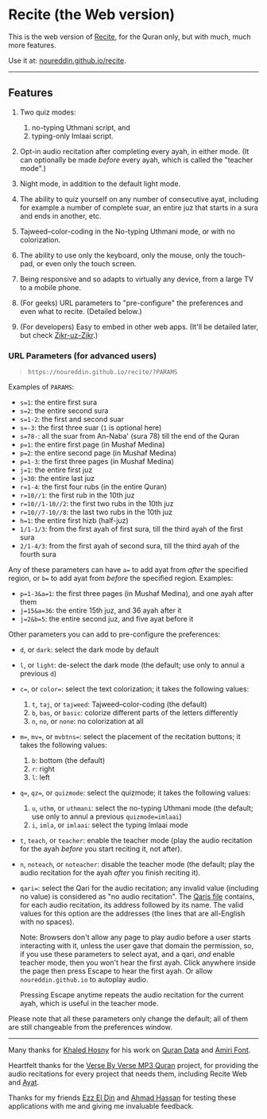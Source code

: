 # Recite (the Web version)

This is the web version of [Recite](https://github.com/noureddin/recite/tree/master), for the Quran only, but with much, much more features.

Use it at: [noureddin.github.io/recite](https://noureddin.github.io/recite).

---

## Features

1. Two quiz modes:

    1. no-typing Uthmani script, and
    2. typing-only Imlaai script.


2. Opt-in audio recitation after completing every ayah, in either mode. (It can optionally be made _before_ every ayah, which is called the "teacher mode".)

3. Night mode, in addition to the default light mode.

4. The ability to quiz yourself on any number of consecutive ayat, including for example a number of complete suar, an entire juz that starts in a sura and ends in another, etc.

5. Tajweed&ndash;color-coding in the No-typing Uthmani mode, or with no colorization.

6. The ability to use only the keyboard, only the mouse, only the touch-pad, or even only the touch screen.

7. Being responsive and so adapts to virtually any device, from a large TV to a mobile phone.

8. (For geeks) URL parameters to "pre-configure" the preferences and even what to recite. (Detailed below.)

9. (For developers) Easy to embed in other web apps. (It'll be detailed later, but check [Zikr-uz-Zikr](https://github.com/noureddin/zz).)

### URL Parameters (for advanced users)

> `https://noureddin.github.io/recite/?PARAMS`

Examples of `PARAMS`:

- `s=1`: the entire first sura
- `s=2`: the entire second sura
- `s=1-2`: the first and second suar
- `s=-3`: the first three suar (`1` is optional here)
- `s=78-`: all the suar from An-Naba' (sura 78) till the end of the Quran
- `p=1`: the entire first page (in Mushaf Medina)
- `p=2`: the entire second page (in Mushaf Medina)
- `p=1-3`: the first three pages (in Mushaf Medina)
- `j=1`: the entire first juz
- `j=30`: the entire last juz
- `r=1-4`: the first four rubs (in the entire Quran)
- `r=10//1`: the first rub in the 10th juz
- `r=10//1-10//2`: the first two rubs in the 10th juz
- `r=10//7-10//8`: the last two rubs in the 10th juz
- `h=1`: the entire first hizb (half-juz)
- `1/1-1/3`: from the first ayah of first sura, till the third ayah of the first sura
- `2/1-4/3`: from the first ayah of second sura, till the third ayah of the fourth sura

Any of these parameters can have `a=` to add ayat from *after* the specified region, or `b=` to add ayat from *before* the specified region. Examples:

- `p=1-3&a=1`: the first three pages (in Mushaf Medina), and one ayah after them 
- `j=15&a=36`: the entire 15th juz, and 36 ayah after it
- `j=2&b=5`: the entire second juz, and five ayat before it

Other parameters you can add to pre-configure the preferences:

- `d`, or `dark`: select the dark mode by default
- `l`, or `light`: de-select the dark mode (the default; use only to annul a previous `d`)
- `c=`, or `color=`: select the text colorization; it takes the following values:

    1. `t`, `taj`, or `tajweed`: Tajweed&ndash;color-coding (the default)
    2. `b`, `bas`, or `basic`: colorize different parts of the letters differently
    3. `n`, `no`, or `none`: no colorization at all

- `m=`, `mv=`, or `mvbtns=`: select the placement of the recitation buttons; it takes the following values:

    1. `b`: bottom (the default)
    2. `r`: right
    3. `l`: left

- `q=`, `qz=`, or `quizmode`: select the quizmode; it takes the following values:

    1. `u`, `uthm`, or `uthmani`: select the no-typing Uthmani mode (the default; use only to annul a previous `quizmode=imlaai`)
    2. `i`, `imla`, or `imlaai`: select the typing Imlaai mode

- `t`, `teach`, or `teacher`: enable the teacher mode (play the audio recitation for the ayah _before_ you start reciting it, not after).
- `n`, `noteach`, or `noteacher`: disable the teacher mode (the default; play the audio recitation for the ayah _after_ you finish reciting it).

- `qari=`: select the Qari for the audio recitation; any invalid value (including no value) is considered as "no audio recitation". The [Qaris file](blob/gh-pages/res/qaris) contains, for each audio recitation, its address followed by its name. The valid values for this option are the addresses (the lines that are all-English with no spaces).

    Note: Browsers don't allow any page to play audio before a user starts interacting with it, unless the user gave that domain the permission, so, if you use these parameters to select ayat, and a qari, _and_ enable teacher mode, then you won't hear the first ayah. Click anywhere inside the page then press Escape to hear the first ayah. Or allow `noureddin.github.io` to autoplay audio.

    Pressing Escape anytime repeats the audio recitation for the current ayah, which is useful in the teacher mode.

Please note that all these parameters only change the default; all of them are still changeable from the preferences window.

---

Many thanks for [Khaled Hosny](https://github.com/khaledhosny/) for his work on [Quran Data](https://github.com/aliftype/quran-data) and [Amiri Font](https://www.amirifont.org/).

Heartfelt thanks for the [Verse By Verse MP3 Quran](http://www.versebyversequran.com/) project,
for providing the audio recitations for every project that needs them,
including Recite Web and [Ayat](https://quran.ksu.edu.sa/).

Thanks for my friends [Ezz El Din](https://github.com/EzzEddin) and [Ahmad Hassan](https://github.com/Ahmad-AbdulAziz) for testing these applications with me and giving me invaluable feedback.
